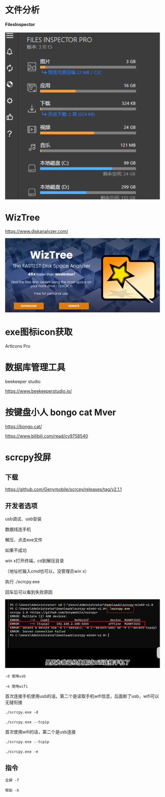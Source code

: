 # 文件分析

#### FilesInspector

![img](https://raw.githubusercontent.com/xxxsjan/pic-bed/main/202305131133515.png)

# WizTree

<https://www.diskanalyzer.com/>

![img](https://raw.githubusercontent.com/xxxsjan/pic-bed/main/202305131133204.png)

# exe图标icon获取

ArtIcons Pro

# 数据库管理工具

beekeeper studio

<https://www.beekeeperstudio.io/>

# 按键盘小人 bongo cat Mver

<https://bongo.cat/>

<https://www.bilibili.com/read/cv9758540>

# scrcpy投屏

## 下载

<https://github.com/Genymobile/scrcpy/releases/tag/v2.1.1>

## 开发者选项

usb调试、usb安装

数据线连手机

解压、点击exe文件

如果不成功

win x打开终端，cd到解压目录

（地址栏输入cmd也可以，没管理员win x）

执行 ./scrcpy.exe

回车后可以看到失败原因

![image-20230819022249252](https://raw.githubusercontent.com/xxxsjan/pic-bed/main/202308190222394.png)

```
-d 使用usb

-e 使用wifi
```



首次连接手机使用usb的话，第二个是读取手机wifi信息，后面断了usb，wifi可以无缝衔接

```
./scrcpy.exe -d

./scrcpy.exe --tcpip
```



首次使用wifi的话，第二个是usb连接

```
./scrcpy.exe --tcpip

./scrcpy.exe -e
```



## 指令

```
全屏 -f

帮助 -h
```

